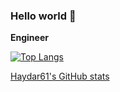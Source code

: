 ### Hello world 👋

**Engineer**

[![Top Langs](https://github-readme-stats.vercel.app/api/top-langs/?username=Haydar61&count_private=true&theme=radical)](https://github.com/haydar61)

[Haydar61's GitHub stats](https://github-readme-stats.vercel.app/api?username=Haydar61&show_icons=true&theme=radical&count_private=true)

